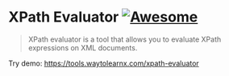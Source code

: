 # XPath Evaluator [![Awesome](https://cdn.rawgit.com/sindresorhus/awesome/d7305f38d29fed78fa85652e3a63e154dd8e8829/media/badge.svg)](https://github.com/sindresorhus/awesome)

>XPath evaluator is a tool that allows you to evaluate XPath expressions on XML documents.

Try demo: https://tools.waytolearnx.com/xpath-evaluator
